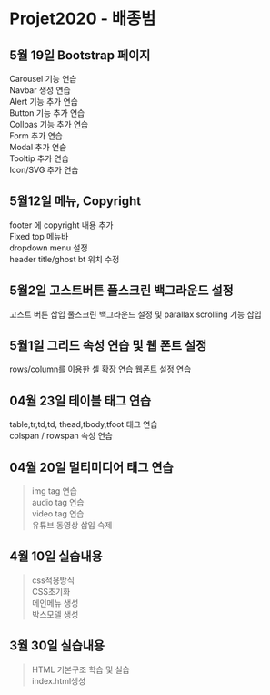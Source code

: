 # Projet2020 - 배종범

## 5월 19일 Bootstrap 페이지
Carousel 기능 연습<br>
Navbar 생성 연습<br>
Alert 기능 추가 연습<br>
Button 기능 추가 연습<br>
Collpas 기능 추가 연습<br>
Form 추가 연습<br>
Modal 추가 연습<br>
Tooltip 추가 연습<br>
Icon/SVG 추가 연습<br>
## 5월12일 메뉴, Copyright
footer 에 copyright 내용 추가 <br>
Fixed top 메뉴바 <br>
dropdown menu 설정 <br>
header title/ghost bt 위치 수정 <br>

## 5월2일 고스트버튼 풀스크린 백그라운드 설정
고스트 버튼 삽입
풀스크린 백그라운드 설정 및 parallax scrolling 기능 삽입
## 5월1일 그리드 속성 연습 및 웹 폰트 설정
rows/column를 이용한 셀 확장 연습
웹폰트 설정 연습


## 04월 23일 테이블 태그 연습
table,tr,td,td, thead,tbody,tfoot 태그 연습<br>
colspan / rowspan 속성 연습<br>
## 04월 20일 멀티미디어 태그 연습
>img tag 연습<br>
audio tag 연습<br>
video tag 연습<br>
유튜브 동영상 삽입 숙제<br>
## 4월 10일 실습내용
> css적용방식<br>
CSS초기화<br>
메인메뉴 생성<br>
박스모델 생성
## 3월 30일 실습내용
> HTML 기본구조 학습 및 실습<br>
index.html생성


